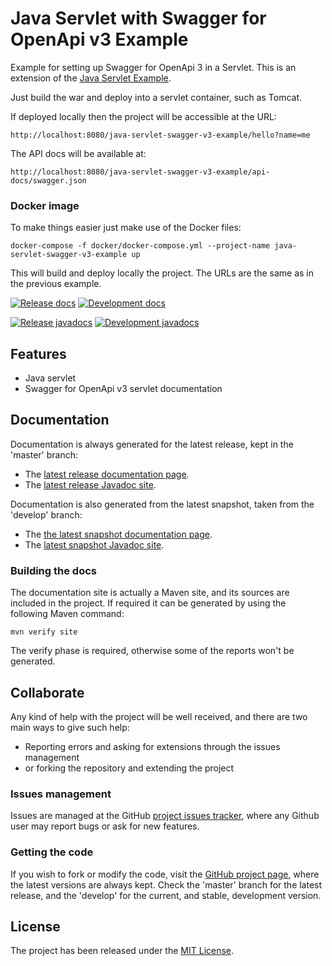 # Java Servlet with Swagger for OpenApi v3 Example

Example for setting up Swagger for OpenApi 3 in a Servlet. This is an extension of the [Java Servlet Example](https://github.com/Bernardo-MG/java-servlet-example).

Just build the war and deploy into a servlet container, such as Tomcat.

If deployed locally then the project will be accessible at the URL:

```
http://localhost:8080/java-servlet-swagger-v3-example/hello?name=me
```

The API docs will be available at:

```
http://localhost:8080/java-servlet-swagger-v3-example/api-docs/swagger.json
```

### Docker image

To make things easier just make use of the Docker files:

```
docker-compose -f docker/docker-compose.yml --project-name java-servlet-swagger-v3-example up
```

This will build and deploy locally the project. The URLs are the same as in the previous example.

[![Release docs](https://img.shields.io/badge/docs-release-blue.svg)][site-release]
[![Development docs](https://img.shields.io/badge/docs-develop-blue.svg)][site-develop]

[![Release javadocs](https://img.shields.io/badge/javadocs-release-blue.svg)][javadoc-release]
[![Development javadocs](https://img.shields.io/badge/javadocs-develop-blue.svg)][javadoc-develop]

## Features

- Java servlet
- Swagger for OpenApi v3 servlet documentation

## Documentation

Documentation is always generated for the latest release, kept in the 'master' branch:

- The [latest release documentation page][site-release].
- The [latest release Javadoc site][javadoc-release].

Documentation is also generated from the latest snapshot, taken from the 'develop' branch:

- The [the latest snapshot documentation page][site-develop].
- The [latest snapshot Javadoc site][javadoc-develop].

### Building the docs

The documentation site is actually a Maven site, and its sources are included in the project. If required it can be generated by using the following Maven command:

```
mvn verify site
```

The verify phase is required, otherwise some of the reports won't be generated.

## Collaborate

Any kind of help with the project will be well received, and there are two main ways to give such help:

- Reporting errors and asking for extensions through the issues management
- or forking the repository and extending the project

### Issues management

Issues are managed at the GitHub [project issues tracker][issues], where any Github user may report bugs or ask for new features.

### Getting the code

If you wish to fork or modify the code, visit the [GitHub project page][scm], where the latest versions are always kept. Check the 'master' branch for the latest release, and the 'develop' for the current, and stable, development version.

## License

The project has been released under the [MIT License][license].

[issues]: https://github.com/bernardo-mg/java-servlet-swagger-v3-example/issues
[javadoc-develop]: https://docs.bernardomg.com/development/maven/java-servlet-swagger-v3-example/apidocs
[javadoc-release]: https://docs.bernardomg.com/maven/java-servlet-swagger-v3-example/apidocs
[license]: https://www.opensource.org/licenses/mit-license.php
[scm]: https://github.com/bernardo-mg/java-servlet-swagger-v3-example
[site-develop]: https://docs.bernardomg.com/development/maven/java-servlet-swagger-v3-example
[site-release]: https://docs.bernardomg.com/maven/java-servlet-swagger-v3-example
